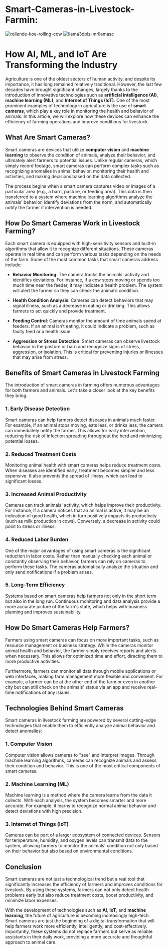 # Smart-Cameras-in-Livestock-Farmin:

![rollende-koe-rolling-cow](https://github.com/user-attachments/assets/8a58de7e-0070-4406-a81a-59902821d5c4)
![llama3dplz-mrllamasc](https://github.com/user-attachments/assets/1699f729-08c8-4f4b-a8a3-0db4b7fd974d)

# How AI, ML, and IoT Are Transforming the Industry

Agriculture is one of the oldest sectors of human activity, and despite its importance, it has long remained relatively traditional. However, the last few decades have brought significant changes, largely thanks to the introduction of innovative technologies such as **artificial intelligence (AI)**, **machine learning (ML)**, and **Internet of Things (IoT)**. One of the most prominent examples of technology in agriculture is the use of **smart cameras**, which play a key role in monitoring the health and behavior of animals. In this article, we will explore how these devices can enhance the efficiency of farming operations and improve conditions for livestock.

## What Are Smart Cameras?

Smart cameras are devices that utilize **computer vision** and **machine learning** to observe the condition of animals, analyze their behavior, and ultimately alert farmers to potential issues. Unlike regular cameras, which simply record footage, smart cameras can perform complex tasks such as recognizing anomalies in animal behavior, monitoring their health and activities, and making decisions based on the data collected.

The process begins when a smart camera captures video or images of a particular area (e.g., a barn, pasture, or feeding area). This data is then transferred to a system where machine learning algorithms analyze the animals' behavior, identify deviations from the norm, and automatically notify the farmer if intervention is needed.

## How Do Smart Cameras Work in Livestock Farming?

Each smart camera is equipped with high-sensitivity sensors and built-in algorithms that allow it to recognize different situations. These cameras operate in real time and can perform various tasks depending on the needs of the farm. Some of the most common tasks that smart cameras address include:

- **Behavior Monitoring**: The camera tracks the animals' activity and identifies deviations. For instance, if a cow stops moving or spends too much time near the feeder, it may indicate a health problem. The system will alert the farmer so they can check the animal’s condition.
  
- **Health Condition Analysis**: Cameras can detect behaviors that may signal illness, such as a decrease in eating or drinking. This allows farmers to act quickly and provide treatment.
  
- **Feeding Control**: Cameras monitor the amount of time animals spend at feeders. If an animal isn’t eating, it could indicate a problem, such as faulty feed or a health issue.

- **Aggression or Stress Detection**: Smart cameras can observe livestock behavior in the pasture or barn and recognize signs of stress, aggression, or isolation. This is critical for preventing injuries or illnesses that may arise from stress.

## Benefits of Smart Cameras in Livestock Farming

The introduction of smart cameras in farming offers numerous advantages for both farmers and animals. Let's take a closer look at the key benefits they bring:

### 1. Early Disease Detection

Smart cameras can help farmers detect diseases in animals much faster. For example, if an animal stops moving, eats less, or drinks less, the camera can immediately notify the farmer. This allows for early intervention, reducing the risk of infection spreading throughout the herd and minimizing potential losses.

### 2. Reduced Treatment Costs

Monitoring animal health with smart cameras helps reduce treatment costs. When diseases are identified early, treatment becomes simpler and less expensive. It also prevents the spread of illness, which can lead to significant losses.

### 3. Increased Animal Productivity

Cameras can track animals' activity, which helps improve their productivity. For instance, if a camera notices that an animal is active, it may be an indication of good health, which in turn positively impacts its productivity (such as milk production in cows). Conversely, a decrease in activity could point to stress or illness.

### 4. Reduced Labor Burden

One of the major advantages of using smart cameras is the significant reduction in labor costs. Rather than manually checking each animal or constantly observing their behavior, farmers can rely on cameras to perform these tasks. The cameras automatically analyze the situation and only send notifications if a problem arises.

### 5. Long-Term Efficiency

Systems based on smart cameras help farmers not only in the short term but also in the long run. Continuous monitoring and data analysis provide a more accurate picture of the farm's state, which helps with business planning and improves sustainability.

## How Do Smart Cameras Help Farmers?

Farmers using smart cameras can focus on more important tasks, such as resource management or business strategy. While the cameras monitor animal health and behavior, the farmer simply receives reports and alerts when necessary. This allows for optimized time and effort, directing them to more productive activities.

Furthermore, farmers can monitor all data through mobile applications or web interfaces, making farm management more flexible and convenient. For example, a farmer can be at the other end of the farm or even in another city but can still check on the animals' status via an app and receive real-time notifications of any issues.

## Technologies Behind Smart Cameras

Smart cameras in livestock farming are powered by several cutting-edge technologies that enable them to efficiently analyze animal behavior and detect anomalies:

### 1. Computer Vision

Computer vision allows cameras to "see" and interpret images. Through machine learning algorithms, cameras can recognize animals and assess their condition and behavior. This is one of the most critical components of smart cameras.

### 2. Machine Learning (ML)

Machine learning is a method where the camera learns from the data it collects. With each analysis, the system becomes smarter and more accurate. For example, it learns to recognize normal animal behavior and detect deviations with high precision.

### 3. Internet of Things (IoT)

Cameras can be part of a larger ecosystem of connected devices. Sensors for temperature, humidity, and oxygen levels can transmit data to the system, allowing farmers to monitor the animals' condition not only based on their behavior but also based on environmental conditions.

## Conclusion

Smart cameras are not just a technological trend but a real tool that significantly increases the efficiency of farmers and improves conditions for livestock. By using these systems, farmers can not only detect health problems early but also reduce treatment costs, boost productivity, and minimize labor expenses.

With the development of technologies such as **AI**, **IoT**, and **machine learning**, the future of agriculture is becoming increasingly high-tech. Smart cameras are just the beginning of a digital transformation that will help farmers work more efficiently, intelligently, and cost-effectively. Importantly, these systems do not replace farmers but serve as reliable assistants in their daily work, providing a more accurate and thoughtful approach to animal care.
